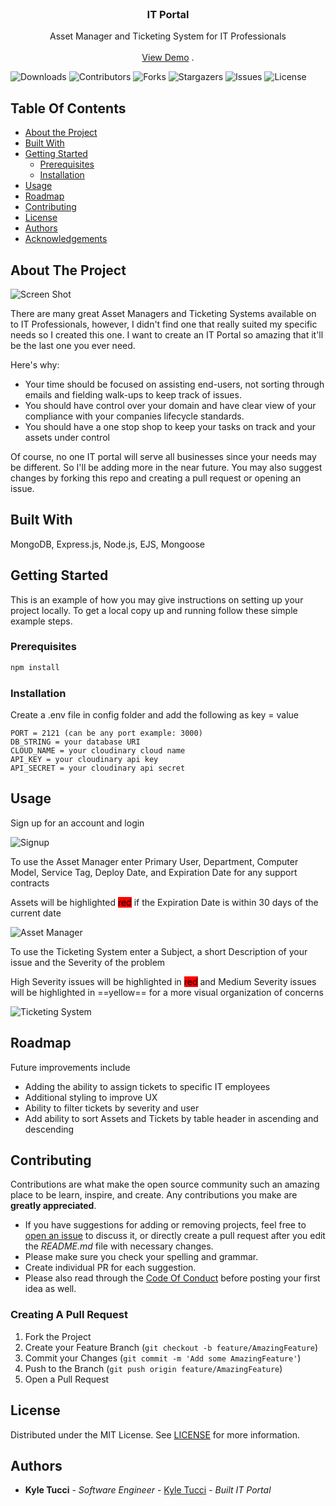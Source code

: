 <br/>
<p align="center">
  <h3 align="center">IT Portal</h3>

  <p align="center">
    Asset Manager and Ticketing System for IT Professionals
    <br/>
    <br/>
    <a href="https://github.com/kyletucci/it-asset-ticketing">View Demo</a>
    .
  </p>
</p>

![Downloads](https://img.shields.io/github/downloads/kyletucci/it-asset-ticketing/total) ![Contributors](https://img.shields.io/github/contributors/kyletucci/it-asset-ticketing?color=dark-green) ![Forks](https://img.shields.io/github/forks/kyletucci/it-asset-ticketing?style=social) ![Stargazers](https://img.shields.io/github/stars/kyletucci/it-asset-ticketing?style=social) ![Issues](https://img.shields.io/github/issues/kyletucci/it-asset-ticketing) ![License](https://img.shields.io/github/license/kyletucci/it-asset-ticketing) 

## Table Of Contents

* [About the Project](#about-the-project)
* [Built With](#built-with)
* [Getting Started](#getting-started)
  * [Prerequisites](#prerequisites)
  * [Installation](#installation)
* [Usage](#usage)
* [Roadmap](#roadmap)
* [Contributing](#contributing)
* [License](#license)
* [Authors](#authors)
* [Acknowledgements](#acknowledgements)

## About The Project

![Screen Shot](https://res.cloudinary.com/dcwvykrxv/image/upload/v1701694697/et548bzodkaa31acv56v.png)

There are many great Asset Managers and Ticketing Systems available on to IT Professionals, however, I didn't find one that really suited my specific needs so I created this one. I want to create an IT Portal so amazing that it'll be the last one you ever need.

Here's why:

* Your time should be focused on assisting end-users, not sorting through emails and fielding walk-ups to keep track of issues.
* You should have control over your domain and have clear view of your compliance with your companies lifecycle standards.
* You should have a one stop shop to keep your tasks on track and your assets under control

Of course, no one IT portal will serve all businesses since your needs may be different. So I'll be adding more in the near future. You may also suggest changes by forking this repo and creating a pull request or opening an issue.

## Built With

MongoDB, Express.js, Node.js, EJS, Mongoose

## Getting Started

This is an example of how you may give instructions on setting up your project locally.
To get a local copy up and running follow these simple example steps.

### Prerequisites

```sh
npm install
```

### Installation

Create a .env file in config folder and add the following as key = value

    PORT = 2121 (can be any port example: 3000)
    DB_STRING = your database URI
    CLOUD_NAME = your cloudinary cloud name
    API_KEY = your cloudinary api key
    API_SECRET = your cloudinary api secret

## Usage

Sign up for an account and login

![Signup](https://res.cloudinary.com/dcwvykrxv/image/upload/v1701695801/j1othfyol7ql84okm0x7.png)

To use the Asset Manager enter Primary User, Department, Computer Model, Service Tag, Deploy Date, and Expiration Date for any support contracts

Assets will be highlighted <mark style="background: red!important">red</mark> if the Expiration Date is within 30 days of the current date
 
![Asset Manager](https://res.cloudinary.com/dcwvykrxv/image/upload/v1701694697/et548bzodkaa31acv56v.png)

To use the Ticketing System enter a Subject, a short Description of your issue and the Severity of the problem

High Severity issues will be highlighted in <mark style="background: red!important">red</mark> and Medium Severity issues will be highlighted in ==yellow== for a more visual organization of concerns 

![Ticketing System](https://res.cloudinary.com/dcwvykrxv/image/upload/v1701694697/h9fm4rrxrr0upunqfflv.png)

## Roadmap

Future improvements include
- Adding the ability to assign tickets to specific IT employees
- Additional styling to improve UX
- Ability to filter tickets by severity and user
- Add ability to sort Assets and Tickets by table header in ascending and descending

## Contributing

Contributions are what make the open source community such an amazing place to be learn, inspire, and create. Any contributions you make are **greatly appreciated**.
* If you have suggestions for adding or removing projects, feel free to [open an issue](https://github.com/kyletucci/it-asset-ticketing/issues/new) to discuss it, or directly create a pull request after you edit the *README.md* file with necessary changes.
* Please make sure you check your spelling and grammar.
* Create individual PR for each suggestion.
* Please also read through the [Code Of Conduct](https://github.com/kyletucci/it-asset-ticketing/blob/main/CODE_OF_CONDUCT.md) before posting your first idea as well.

### Creating A Pull Request

1. Fork the Project
2. Create your Feature Branch (`git checkout -b feature/AmazingFeature`)
3. Commit your Changes (`git commit -m 'Add some AmazingFeature'`)
4. Push to the Branch (`git push origin feature/AmazingFeature`)
5. Open a Pull Request

## License

Distributed under the MIT License. See [LICENSE](https://github.com/kyletucci/it-asset-ticketing/blob/main/LICENSE.md) for more information.

## Authors

* **Kyle Tucci** - *Software Engineer* - [Kyle Tucci](https://github.com/kyletucci/) - *Built IT Portal*
